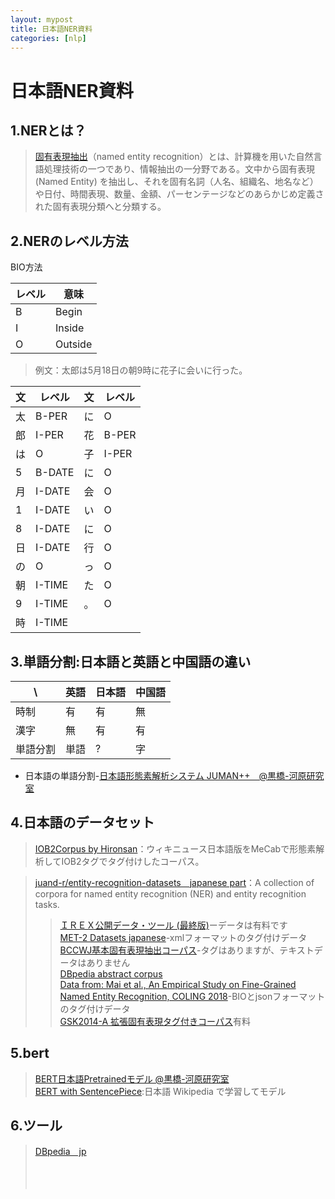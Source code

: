 ```yaml
---
layout: mypost
title: 日本語NER資料
categories: [nlp]
---
```


# 日本語NER資料

## 1.NERとは？

> [固有表現抽出](https://ja.wikipedia.org/wiki/%E5%9B%BA%E6%9C%89%E8%A1%A8%E7%8F%BE%E6%8A%BD%E5%87%BA)（named entity recognition）とは、計算機を用いた自然言語処理技術の一つであり、情報抽出の一分野である。文中から固有表現 (Named Entity) を抽出し、それを固有名詞（人名、組織名、地名など）や日付、時間表現、数量、金額、パーセンテージなどのあらかじめ定義された固有表現分類へと分類する。<br>

## 2.NERのレベル方法
BIO方法

レベル  |  意味
--|--
B  | Begin
I  | Inside
O  | Outside  |

>例文：太郎は5月18日の朝9時に花子に会いに行った。

文  |レベル  | 文   |レベル
--|---|---|--
太|B-PER  |に  |O
郎|I-PER  |花 |B-PER
は|O  |子 |I-PER
5 |B-DATE  |に |  O
月|I-DATE   |会 |  O
1 |I-DATE   |い |  O
8 |I-DATE   |に |  O
日|I-DATE   |行 |  O
の| O  |っ |  O
朝|I-TIME   |た |  O
9 |I-TIME   |。 |O
時|I-TIME   |   |


## 3.単語分割:日本語と英語と中国語の違い

\  |英語   |日本語   |中国語
--|---|---|--
時制|有   |有   |無
漢字|無   |有   |有
単語分割|単語|?|字

* 日本語の単語分割-[日本語形態素解析システム JUMAN++　@黒橋-河原研究室](http://nlp.ist.i.kyoto-u.ac.jp/index.php?JUMAN++)


## 4.日本語のデータセット
> [IOB2Corpus by Hironsan](https://github.com/Hironsan/IOB2Corpus)：ウィキニュース日本語版をMeCabで形態素解析してIOB2タグでタグ付けしたコーパス。<br>

> [juand-r/entity-recognition-datasets　japanese part](https://github.com/juand-r/entity-recognition-datasets)：A collection of corpora for named entity recognition (NER) and entity recognition tasks. <br>
>> [ＩＲＥＸ公開データ・ツール (最終版)](https://nlp.cs.nyu.edu/irex/index-j.html)ーデータは有料です<br>
>> [MET-2 Datasets japanese](https://www-nlpir.nist.gov/related_projects/muc/)-xmlフォーマットのタグ付けデータ<br>
>> [BCCWJ基本固有表現抽出コーパス](https://sites.google.com/site/projectnextnlpne/home)-タグはありますが、テキストデータはありません<br>
>> [DBpedia abstract corpus ](http://downloads.dbpedia.org/2015-04/ext/nlp/abstracts/)<br>
>> [Data from: Mai et al., An Empirical Study on Fine-Grained Named Entity Recognition, COLING 2018](https://fgner.alt.ai/duc/ene/testsets/comp/ja/)-BIOとjsonフォーマットのタグ付けデータ<br>
> [GSK2014-A 拡張固有表現タグ付きコーパス](https://www.gsk.or.jp/catalog/gsk2014-a/)有料<br>




## 5.bert
> [BERT日本語Pretrainedモデル @黒橋-河原研究室](http://nlp.ist.i.kyoto-u.ac.jp/index.php?BERT%E6%97%A5%E6%9C%AC%E8%AA%9EPretrained%E3%83%A2%E3%83%87%E3%83%AB)<br>
> [BERT with SentencePiece](https://yoheikikuta.github.io/bert-japanese/):日本語 Wikipedia で学習してモデル<br>
>
## 6.ツール
> [DBpedia　jp](http://ja.dbpedia.org/)<br>
> []()<br>
> []()<br>
> []()<br>
